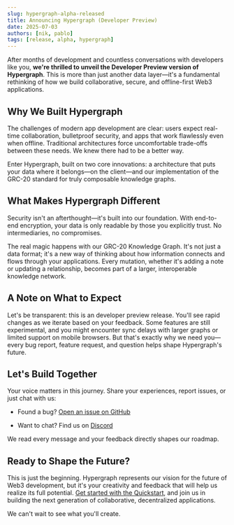 ```yaml
---
slug: hypergraph-alpha-released
title: Announcing Hypergraph (Developer Preview)
date: 2025-07-03
authors: [nik, pablo]
tags: [release, alpha, hypergraph]
---
```


After months of development and countless conversations with developers like you, **we're thrilled to unveil the Developer Preview version of Hypergraph**. This is more than just another data layer—it's a fundamental rethinking of how we build collaborative, secure, and offline-first Web3 applications.

<!-- truncate -->

## Why We Built Hypergraph

The challenges of modern app development are clear: users expect real-time collaboration, bulletproof security, and apps that work flawlessly even when offline. Traditional architectures force uncomfortable trade-offs between these needs. We knew there had to be a better way.

Enter Hypergraph, built on two core innovations: a architecture that puts your data where it belongs—on the client—and our implementation of the GRC-20 standard for truly composable knowledge graphs.

<!-- TODO: ADD IMAGE OF HYPGRAPH UI -->

## What Makes Hypergraph Different

<!-- At its heart, Hypergraph will local-first. Every piece of data is stored on the client, making reads and writes instant—no waiting for server responses. When you're online, our CRDT-based sync ensures your data flows seamlessly between devices and collaborators. When you're offline? Everything just works. -->

Security isn't an afterthought—it's built into our foundation. With end-to-end encryption, your data is only readable by those you explicitly trust. No intermediaries, no compromises.

The real magic happens with our GRC-20 Knowledge Graph. It's not just a data format; it's a new way of thinking about how information connects and flows through your applications. Every mutation, whether it's adding a note or updating a relationship, becomes part of a larger, interoperable knowledge network.

<!-- TODO: ADD GIF OF DATA MODEL -->

<!-- ## Looking Ahead

We're launching this alpha today, July 3. Our roadmap to a stable release in Q4 2025 is ambitious but achievable with your help. The beta will bring enhanced stability, an expanded API surface, and comprehensive documentation based on your feedback. -->

<!-- ## Join the Alpha Today

Getting started is simple. Install our SDK:

```bash
# TODO: ADD INSTALLER TO NPM npm install @hypergraph/sdk-alpha
```

Head to our [Quickstart guide](/docs/quickstart) to build your first Hypergraph app, or dive deep into our [API Reference](/docs/api-reference) to explore the possibilities. We support Node.js and modern browsers, with React hooks that make integration a breeze. -->

## A Note on What to Expect

Let's be transparent: this is an developer preview release. You'll see rapid changes as we iterate based on your feedback. Some features are still experimental, and you might encounter sync delays with larger graphs or limited support on mobile browsers. But that's exactly why we need you—every bug report, feature request, and question helps shape Hypergraph's future.

## Let's Build Together

Your voice matters in this journey. Share your experiences, report issues, or just chat with us:

- Found a bug? [Open an issue on GitHub](https://github.com/graphprotocol/hypergraph/issues)
<!-- TODO: Get /discussions set up in github - Have ideas? Join the discussion on [GitHub Discussions](https://github.com/graphprotocol/hypergraph/discussions) -->
- Want to chat? Find us on [Discord](https://discord.gg/graphprotocol)

We read every message and your feedback directly shapes our roadmap.

## Ready to Shape the Future?

This is just the beginning. Hypergraph represents our vision for the future of Web3 development, but it's your creativity and feedback that will help us realize its full potential. [Get started with the Quickstart](/docs/quickstart), and join us in building the next generation of collaborative, decentralized applications.

We can't wait to see what you'll create.
